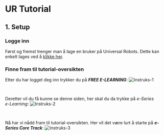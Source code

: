 # UR Tutorial

## 1. Setup

### Logge inn

Først og fremst trenger man å lage en bruker på Universal Robots.
Dette kan enkelt lages ved å [klikke her](https://academy.universal-robots.com/umbraco/surface/Account/RedirectToLogin?culture=en-US&nodeId=6308).

### Finne fram til tutorial-oversikten

Etter du har logget deg inn trykker du på <strong><I>FREE E-LEARNING</I></strong>:
![Instruks-1](https://github.com/robotikklinja/ur-robot/tree/master/Bilder/T1.jpg?raw=true)

<p>
  </br>
</p>

Deretter vil du få kunne se denne siden, her skal du da trykke på <I>e-Series e-Learning</I>:
![Instruks-2](https://github.com/robotikklinja/ur-robot/tree/master/Bilder/T2.jpg?raw=true)

<p>
  </br>
</p>

Nå har vi nådd fram til tutorial-oversikten. Her vil det være lurt å starte på <strong><I>e-Series Core Track</I></strong>:
![Instruks-3](https://github.com/robotikklinja/ur-robot/tree/master/Bilder/T3.jpg?raw=true)
